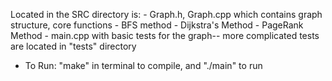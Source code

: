 Located in the SRC directory is: 
    - Graph.h, Graph.cpp which contains graph structure, core functions
    - BFS method 
    - Dijkstra's Method
    - PageRank Method
    - main.cpp with basic tests for the graph-- more complicated tests are located in "tests" directory

- To Run: "make" in terminal to compile, and "./main" to run